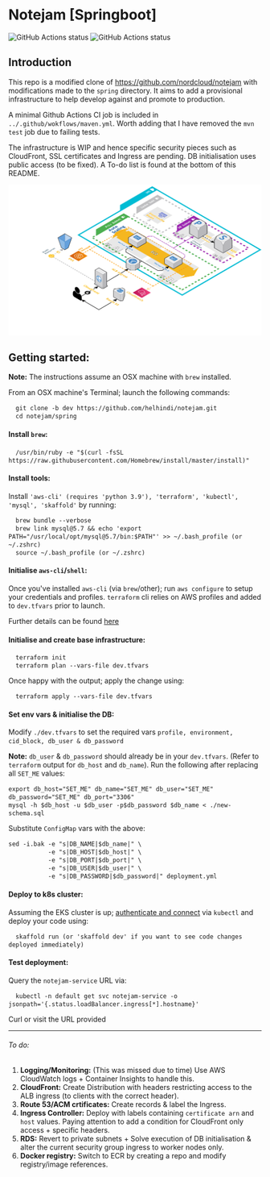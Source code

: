 # Notejam [Springboot]
![GitHub Actions status](https://github.com/helhindi/notejam/actions/workflows/maven.yml/badge.svg)
![GitHub Actions status](https://github.com/helhindi/notejam/actions/workflows/dependabot.yml/badge.svg)
## Introduction
This repo is a modified clone of https://github.com/nordcloud/notejam with modifications made to the `spring` directory.
It aims to add a provisional infrastructure to help develop against and promote to production.

A minimal Github Actions CI job is included in `../.github/wokflows/maven.yml`. Worth adding that I have removed the `mvn test` job due to failing tests.

The infrastructure is WIP and hence specific security pieces such as CloudFront, SSL certificates and Ingress are pending. DB initialisation uses public access (to be fixed). A To-do list is found at the bottom of this README.

![Alt text](./notejam-arch-v0.1.png?raw=true "Notejam proposed architecture v0.1")

## Getting started:
**Note:** The instructions assume an OSX machine with `brew` installed.

From an OSX machine's Terminal; launch the following commands:
```
  git clone -b dev https://github.com/helhindi/notejam.git
  cd notejam/spring
```

#### Install `brew`:
```
  /usr/bin/ruby -e "$(curl -fsSL https://raw.githubusercontent.com/Homebrew/install/master/install)"
```
#### Install tools:
Install `'aws-cli' (requires 'python 3.9'), 'terraform', 'kubectl', 'mysql', 'skaffold'` by running:
```
  brew bundle --verbose
  brew link mysql@5.7 && echo 'export PATH="/usr/local/opt/mysql@5.7/bin:$PATH"' >> ~/.bash_profile (or ~/.zshrc)
  source ~/.bash_profile (or ~/.zshrc)
```

#### Initialise `aws-cli`/`shell`:
Once you've installed `aws-cli` (via `brew`/other); run `aws configure` to setup your credentials and profiles.
`terraform` cli relies on AWS profiles and added to `dev.tfvars` prior to launch.

Further details can be found [here](https://docs.aws.amazon.com/cli/latest/userguide/cli-configure-files.html)
#### Initialise and create base infrastructure:
```
  terraform init
  terraform plan --vars-file dev.tfvars
```
Once happy with the output; apply the change using:
```
  terraform apply --vars-file dev.tfvars
```

#### Set env vars & initialise the DB:
Modify `./dev.tfvars` to set the required vars `profile, environment, cid_block, db_user & db_password`

**Note:** `db_user` & `db_password` should already be in your `dev.tfvars`. (Refer to `terraform` output for `db_host` and `db_name`).
Run the following after replacing all `SET_ME` values:
```
export db_host="SET_ME" db_name="SET_ME" db_user="SET_ME" db_password="SET_ME" db_port="3306"
mysql -h $db_host -u $db_user -p$db_password $db_name < ./new-schema.sql
```
Substitute `ConfigMap` vars with the above:
```
sed -i.bak -e "s|DB_NAME|$db_name|" \
           -e "s|DB_HOST|$db_host|" \
           -e "s|DB_PORT|$db_port|" \
           -e "s|DB_USER|$db_user|" \
           -e "s|DB_PASSWORD|$db_password|" deployment.yml
```
#### Deploy to k8s cluster:
Assuming the EKS cluster is up; [authenticate and connect](https://aws.amazon.com/premiumsupport/knowledge-center/eks-cluster-connection/) via `kubectl` and deploy your code using:
```
  skaffold run (or 'skaffold dev' if you want to see code changes deployed immediately)
```

#### Test deployment:
Query the `notejam-service` URL via:
```
  kubectl -n default get svc notejam-service -o jsonpath='{.status.loadBalancer.ingress[*].hostname}'
```
Curl or visit the URL provided

---
###### To do:
1. **Logging/Monitoring:** (This was missed due to time) Use AWS CloudWatch logs + Container Insights to handle this.
2. **CloudFront:** Create Distribution with headers restricting access to the ALB ingress (to clients with the correct header).
3. **Route 53/ACM crtificates:** Create records & label the Ingress.
4. **Ingress Controller:** Deploy with labels containing `certificate arn` and `host` values. Paying attention to add a condition for CloudFront only access + specific headers.
5. **RDS:** Revert to private subnets + Solve execution of DB initialisation & alter the current security group ingress to worker nodes only.
6. **Docker registry:** Switch to ECR by creating a repo and modify registry/image references.
